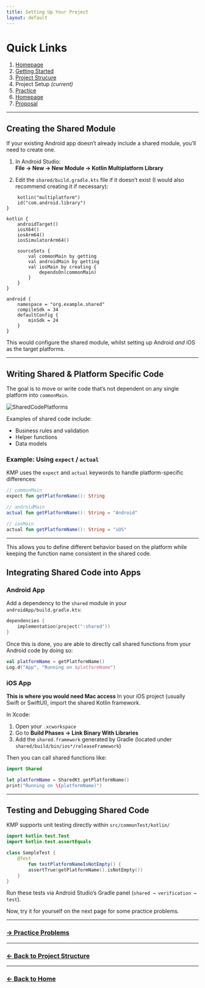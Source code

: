 ```yaml
---
title: Setting Up Your Project
layout: default
---
```


# Quick Links
1. [Homepage](./tutorial/tutorial.md)
2. [Getting Started](./gettingStarted.md)
3. [Project Strucure](./projectStructure.md)
4. Project Setup *(current)*
5. [Practice](./practice.md)
6. [Homepage](./index.md)
7. [Proposal](./proposal.md)

---

## Creating the Shared Module

If your existing Android app doesn’t already include a shared module, you’ll need to create one.

1. In Android Studio:  
   **File → New → New Module → Kotlin Multiplatform Library**

2. Edit the `shared/build.gradle.kts` file if it doesn’t exist (I would also recommend creating it if necessary):

```plugins {
    kotlin("multiplatform")
    id("com.android.library")
}

kotlin {
    androidTarget()
    iosX64()
    iosArm64()
    iosSimulatorArm64()

    sourceSets {
        val commonMain by getting
        val androidMain by getting
        val iosMain by creating {
            dependsOn(commonMain)
        }
    }
}

android {
    namespace = "org.example.shared"
    compileSdk = 34
    defaultConfig {
        minSdk = 24
    }
}

```

This would configure the shared module, whilst setting up Android *and* iOS as the target platforms.

---

## Writing Shared & Platform Specific Code

The goal is to move or write code that’s not dependent on any single platform into `commonMain`.

![SharedCodePlatforms](./screenshots/SharedCodePlatforms.png)

Examples of shared code include:
- Business rules and validation
- Helper functions
- Data models

### Example: Using `expect` / `actual`

KMP uses the `expect` and `actual` keywords to handle platform-specific differences:

```kotlin
// commonMain
expect fun getPlatformName(): String

// androidMain
actual fun getPlatformName(): String = "Android"

// iosMain
actual fun getPlatformName(): String = "iOS"
```

---

This allows you to define different behavior based on the platform while keeping the function name consistent in the shared code.

## Integrating Shared Code into Apps

### Android App

Add a dependency to the `shared` module in your `androidApp/build.gradle.kts`:

```kotlin
dependencies {
    implementation(project(":shared"))
}
```

Once this is done, you are able to directly call shared functions from your Android code by doing so:

```kotlin
val platformName = getPlatformName()
Log.d("App", "Running on $platformName")
```

### iOS App
**This is where you would need Mac access**
In your iOS project (usually Swift or SwiftUI), import the shared Kotlin framework.

In Xcode:
1. Open your `.xcworkspace`
2. Go to **Build Phases → Link Binary With Libraries**
3. Add the `shared.framework` generated by Gradle (located under `shared/build/bin/ios*/releaseFramework`)

Then you can call shared functions like:

```swift
import Shared

let platformName = SharedKt.getPlatformName()
print("Running on \(platformName)")
```

---

## Testing and Debugging Shared Code

KMP supports unit testing directly within `src/commonTest/kotlin/`

```kotlin
import kotlin.test.Test
import kotlin.test.assertEquals

class SampleTest {
    @Test
        fun testPlatformNameIsNotEmpty() {
        assertTrue(getPlatformName().isNotEmpty())
    }
}
```

Run these tests via Android Studio’s Gradle panel (`shared → verification → test`).

Now, try it for yourself on the next page for some practice problems.

---

### [-> Practice Problems](./practice.md)

---

### [<- Back to Project Structure](./projectStructure.md)
---

### [<- Back to Home](./index.md)


